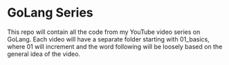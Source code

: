 # GoLang Series

This repo will contain all the code from my YouTube video series on GoLang.  Each video will have a separate folder starting with 01_basics, where 01 will increment and the word following will be loosely based on the general idea of the video.